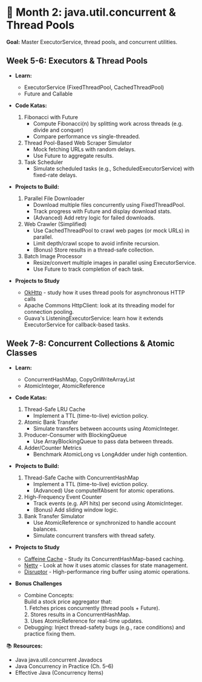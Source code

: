 # 📅 Month 2: java.util.concurrent & Thread Pools
<b>Goal:</b> Master ExecutorService, thread pools, and concurrent utilities.

## Week 5-6: Executors & Thread Pools
- <b>Learn:</b>
  - ExecutorService (FixedThreadPool, CachedThreadPool)
  - Future and Callable

- <b>Code Katas:</b>
    1. Fibonacci with Future
        - Compute Fibonacci(n) by splitting work across threads (e.g. divide and conquer)
        - Compare performance vs single-threaded.
    2. Thread Pool-Based Web Scraper Simulator
        - Mock fetching URLs with random delays.
        - Use Future to aggregate results.
    3. Task Scheduler
        - Simulate scheduled tasks (e.g., ScheduledExecutorService) with fixed-rate delays.

- <b>Projects to Build:</b> 
  1. Parallel File Downloader
        - Download multiple files concurrently using FixedThreadPool.
        - Track progress with Future and display download stats.
        - (Advanced) Add retry logic for failed downloads.
  2. Web Crawler (Simplified)
        - Use CachedThreadPool to crawl web pages (or mock URLs) in parallel.
        - Limit depth/crawl scope to avoid infinite recursion.
        - (Bonus) Store results in a thread-safe collection.
  3. Batch Image Processor
        - Resize/convert multiple images in parallel using ExecutorService.
        - Use Future to track completion of each task.

- <b>Projects to Study</b>
    - [OkHttp](https://github.com/square/okhttp) - study how it uses thread pools for asynchronous HTTP calls
    - Apache Commons HttpClient: look at its threading model for connection pooling.
    - Guava's ListeningExecutorService: learn how it extends ExecutorService for callback-based tasks.


## Week 7-8: Concurrent Collections & Atomic Classes
- <b>Learn:</b>
  - ConcurrentHashMap, CopyOnWriteArrayList
  - AtomicInteger, AtomicReference

- <b>Code Katas:</b>
    1. Thread-Safe LRU Cache
        - Implement a TTL (time-to-live) eviction policy.
    2. Atomic Bank Transfer
        - Simulate transfers between accounts using AtomicInteger.
    3. Producer-Consumer with BlockingQueue
        - Use ArrayBlockingQueue to pass data between threads.
    4. Adder/Counter Metrics
        - Benchmark AtomicLong vs LongAdder under high contention.

- <b>Projects to Build:</b> 
  1. Thread-Safe Cache with ConcurrentHashMap
        - Implement a TTL (time-to-live) eviction policy.
        - (Advanced) Use computeIfAbsent for atomic operations.
  2. High-Frequency Event Counter
        - Track events (e.g. API hits) per second using AtomicInteger.
        - (Bonus) Add sliding window logic.
  3. Bank Transfer Simulator
        - Use AtomicReference or synchronized to handle account balances.
        - Simulate concurrent transfers with thread safety.

- <b>Projects to Study</b>
    - [Caffeine Cache](https://github.com/ben-manes/caffeine) - Study its ConcurrentHashMap-based caching.
    - [Netty](https://github.com/netty/netty) - Look at how it uses atomic classes for state management.
    - [Disruptor](https://github.com/LMAX-Exchange/disruptor) - High-performance ring buffer using atomic operations.

- <b>Bonus Challenges</b>
    - Combine Concepts:<br />
        Build a stock price aggregator that:<br />
            1. Fetches prices concurrently (thread pools + Future).<br />
            2. Stores results in a ConcurrentHashMap.<br />
            3. Uses AtomicReference for real-time updates.
  - Debugging:
        Inject thread-safety bugs (e.g., race conditions) and practice fixing them.
  
📚 <b>Resources:</b>
- Java java.util.concurrent Javadocs
- Java Concurrency in Practice (Ch. 5–6)
- Effective Java (Concurrency Items)

